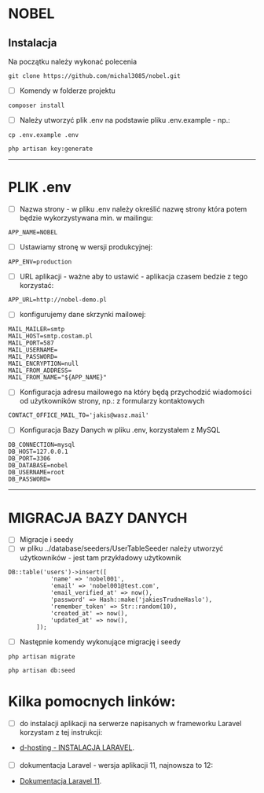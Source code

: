 # NOBEL

## Instalacja

Na początku należy wykonać polecenia
```
git clone https://github.com/michal3085/nobel.git
```
- [ ] Komendy w folderze projektu
```
composer install
```
- [ ] Należy utworzyć plik .env na podstawie pliku .env.example - np.:
```
cp .env.example .env
```
```
php artisan key:generate
```
-----

# PLIK .env
- [ ] Nazwa strony - w pliku .env należy określić nazwę strony która potem będzie wykorzystywana min. w mailingu:
```
APP_NAME=NOBEL
```
- [ ] Ustawiamy stronę w wersji produkcyjnej:
```
APP_ENV=production
```
- [ ] URL aplikacji - ważne aby to ustawić - aplikacja czasem bedzie z tego korzystać:
```
APP_URL=http://nobel-demo.pl
```
- [ ] konfigurujemy dane skrzynki mailowej:
```
MAIL_MAILER=smtp
MAIL_HOST=smtp.costam.pl
MAIL_PORT=587
MAIL_USERNAME=
MAIL_PASSWORD=
MAIL_ENCRYPTION=null
MAIL_FROM_ADDRESS=
MAIL_FROM_NAME="${APP_NAME}"
```
- [ ] Konfiguracja adresu mailowego na który będą przychodzić wiadomości od użytkowników strony, np.: z formularzy kontaktowych
```
CONTACT_OFFICE_MAIL_TO='jakis@wasz.mail'
```
- [ ] Konfiguracja Bazy Danych w pliku .env, korzystałem z MySQL

```
DB_CONNECTION=mysql
DB_HOST=127.0.0.1
DB_PORT=3306
DB_DATABASE=nobel
DB_USERNAME=root
DB_PASSWORD=
```
- --------------------
# MIGRACJA BAZY DANYCH

- [ ] Migracje i seedy
- [ ] w pliku ../database/seeders/UserTableSeeder należy utworzyć użytkowników - jest tam przykładowy użytkownik
```
DB::table('users')->insert([
            'name' => 'nobel001',
            'email' => 'nobel001@test.com',
            'email_verified_at' => now(),
            'password' => Hash::make('jakiesTrudneHaslo'),
            'remember_token' => Str::random(10),
            'created_at' => now(),
            'updated_at' => now(),
        ]);
```
- [ ] Następnie komendy wykonujące migrację i seedy
```
php artisan migrate
```
```
php artisan db:seed
```
# Kilka pomocnych linków:

- [ ] do instalacji aplikacji na serwerze napisanych w frameworku Laravel korzystam z tej instrukcji:
- [d-hosting - INSTALACJA LARAVEL](https://dhosting.pl/pomoc/baza-wiedzy/jak-zainstalowac-laravel-na-serwerze/).
####
- [ ] dokumentacja Laravel - wersja aplikacji 11, najnowsza to 12:
- [Dokumentacja Laravel 11](https://laravel.com/docs/11.x).

